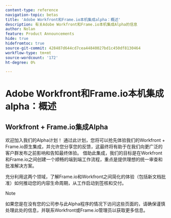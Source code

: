 ```yaml
---
content-type: reference
navigation-topic: betas
title: 'Adobe Workfront和Frame.io本机集成alpha：概述'
description: 有关Adobe Workfront和Frame.io本机集成Alpha的信息
author: Nolan
feature: Product Announcements
hide: true
hidefromtoc: true
source-git-commit: 428487d644cd7cea44840027bd1c450df8130464
workflow-type: tm+mt
source-wordcount: '172'
ht-degree: 0%

---
```



# Adobe Workfront和Frame.io本机集成alpha：概述

## Workfront + Frame.io集成Alpha

欢迎加入我们的Alpha计划！ 通过此计划，您将可以抢先体验我们的Workfront + Frame.io原生集成，并允许您分享您的反馈，这最终将有助于在我们向更广泛的客户群发布之前影响和告知最终体验。 借助此集成，我们的目标是在Workfront和Frame.io之间创建一个顺畅的端到端工作流程，重点是提供理想的统一审查和批准解决方案。

充分利用这两个领域，了解Frame.io和Workfront之间简化的体验（包括新文档批准）如何推动您的内容生命周期，从工作启动到签核和交付。

<!--
Learn more about 

This program and feedback participation activities: <link> 

The new experience and features  and how you can test them: <link> 
-->

>[!NOTE]
>
>如果您是在没有您的公司参与此Alpha程序的情况下访问这些页面的，请确保谨慎处理此处的信息，并联系Workfront或Frame.io管理员以获取更多信息。

<!--
# The program and planned feedback activities 

This alpha program provides you with the unique opportunity to test the seamless experience that we aim to build by leveraging the best of both worlds. Workfront for work planning and monitoring as well as managing the review & approval process of requested assets and Frame.io for creative collaboration and conducting the review & approval.    

As part of the alpha program, we're going to work closely together to shape what will become the future unified formal review & approval experience across Adobe.  

Therefore, we will establish certain communication channels that will allow us to stay connected, share updates and get your hands-on feedback. Our goal is to understand what capabilities would be required that will allow your company and users to adopt this solution in your Production environment. Please use the following communication channels to share your feedback: 

# Communication Channels 

## Alpha demo & MVP prototype feedback calls (per customer) 

The Adobe Team is going to set up multiple individual meetings with each alpha customer to present the MVP prototype along with the experience released to your preview / sandbox environment. During these calls you will get the opportunity to provide feedback and let us know your thoughts around the way we envision the future unified review & approval and what is needed to have you adopt this in Production. Please reach out to your group's spokesperson to learn when the next call is scheduled for. The plan is to start with weekly calls until we have captured all your feedback and then move onto a less frequent call cadence. 

Besides the guided demo / feedback sessions we encourage you to continue exploring the experience and perform further tests with the various groups and persona's involved. Please follow these basic instructions on how to test the solution. 

## Slack Channel (per customer) 

The Adobe Team is going to set up and invite your alpha testing group to a Slack Workspace. This space is intended to accelerate communication and allow you to easily share and discuss ideas outside the scheduled calls but also submit issues you come across. Please talk to your testing group's spokesperson in case you haven't been invited to this slack workspace. 

Please read the best practices section on how to best submit ideas and issues 

## Email 

Use this communication method to submit feedback, especially ideas that contain confidential information or material (screenshots or screen recordings) that you don't want to share with other Adobe customers but Adobe only. 

# Send feedback 

We value your input and believe that your perspective is crucial in helping us create the best experience possible. Because we're specifically looking at understanding what capabilities would be required to have you adopt the solution in Production, please   

Mention it during our regular demo/feedback calls 

Share it on our alpha program slack channel  

Or send it via e-mail to ossmann@adobe.com 

## How to best submit ideas 

Please try to give as much context as possible by describing 

The goal you want to achieve (aka "Job-to-be-done") 

the problem that keeps you from achieving this goal 

how a potential solution could look like 

Don't forget to include screenshots or screen recordings as well as examples to best describe your idea.  

## How to best submit issues / bugs 

In case you discover any issues or bugs please share them via our Slack channel so it's easier for the team to ask questions and have them resolved as soon as possible. 

Please try to give as much context as possible by answering the following questions: 

What did you expect to happen? 

What really happened? 

Steps to reproduce the issue?  

Please attach a screenshot if possible -->